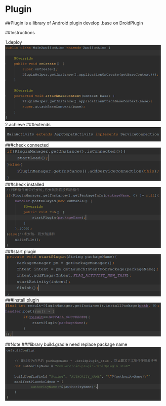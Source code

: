 # Plugin

##Plugin is a library of Android plugin develop ,base on DroidPlugin

##Instructions

  1.deploy
  ![image](https://github.com/FreetoflyBai/Plugin/blob/master/screenshots/1.png)
  2.achieve
  ###extends
  ![image](https://github.com/FreetoflyBai/Plugin/blob/master/screenshots/2.png)
  ###check connected
  ![image](https://github.com/FreetoflyBai/Plugin/blob/master/screenshots/3.png)
  ###check installed
  ![image](https://github.com/FreetoflyBai/Plugin/blob/master/screenshots/4.png)
  ###start plugin
  ![image](https://github.com/FreetoflyBai/Plugin/blob/master/screenshots/5.png)
  ###install plugin
  ![image](https://github.com/FreetoflyBai/Plugin/blob/master/screenshots/6.png)

##Note
   ###library build.gradle need replace package name
   ![image](https://github.com/FreetoflyBai/Plugin/blob/master/screenshots/7.png)


